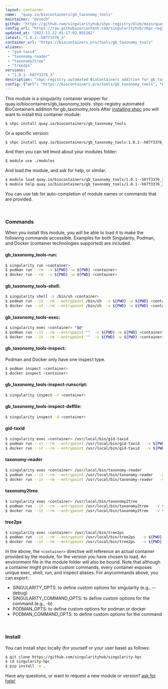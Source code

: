 ```yaml
---
layout: container
name:  "quay.io/biocontainers/gb_taxonomy_tools"
maintainer: "@vsoch"
github: "https://github.com/singularityhub/shpc-registry/blob/main/quay.io/biocontainers/gb_taxonomy_tools/container.yaml"
config_url: "https://raw.githubusercontent.com/singularityhub/shpc-registry/main/quay.io/biocontainers/gb_taxonomy_tools/container.yaml"
updated_at: "2022-11-22 01:17:02.955262"
latest: "1.0.1--h87f3376_3"
container_url: "https://biocontainers.pro/tools/gb_taxonomy_tools"
aliases:
 - "gid-taxid"
 - "taxonomy-reader"
 - "taxonomy2tree"
 - "tree2ps"
versions:
 - "1.0.1--h87f3376_3"
description: "shpc-registry automated BioContainers addition for gb_taxonomy_tools"
config: {"url": "https://biocontainers.pro/tools/gb_taxonomy_tools", "maintainer": "@vsoch", "description": "shpc-registry automated BioContainers addition for gb_taxonomy_tools", "latest": {"1.0.1--h87f3376_3": "sha256:d8b7b6baa53f8e88b62be2ab8b21b9299d812606c6827852f08c04b2f0d05b62"}, "tags": {"1.0.1--h87f3376_3": "sha256:d8b7b6baa53f8e88b62be2ab8b21b9299d812606c6827852f08c04b2f0d05b62"}, "docker": "quay.io/biocontainers/gb_taxonomy_tools", "aliases": {"gid-taxid": "/usr/local/bin/gid-taxid", "taxonomy-reader": "/usr/local/bin/taxonomy-reader", "taxonomy2tree": "/usr/local/bin/taxonomy2tree", "tree2ps": "/usr/local/bin/tree2ps"}}
---
```


This module is a singularity container wrapper for quay.io/biocontainers/gb_taxonomy_tools.
shpc-registry automated BioContainers addition for gb_taxonomy_tools
After [installing shpc](#install) you will want to install this container module:


```bash
$ shpc install quay.io/biocontainers/gb_taxonomy_tools
```

Or a specific version:

```bash
$ shpc install quay.io/biocontainers/gb_taxonomy_tools:1.0.1--h87f3376_3
```

And then you can tell lmod about your modules folder:

```bash
$ module use ./modules
```

And load the module, and ask for help, or similar.

```bash
$ module load quay.io/biocontainers/gb_taxonomy_tools/1.0.1--h87f3376_3
$ module help quay.io/biocontainers/gb_taxonomy_tools/1.0.1--h87f3376_3
```

You can use tab for auto-completion of module names or commands that are provided.

<br>

### Commands

When you install this module, you will be able to load it to make the following commands accessible.
Examples for both Singularity, Podman, and Docker (container technologies supported) are included.

#### gb_taxonomy_tools-run:

```bash
$ singularity run <container>
$ podman run --rm  -v ${PWD} -w ${PWD} <container>
$ docker run --rm  -v ${PWD} -w ${PWD} <container>
```

#### gb_taxonomy_tools-shell:

```bash
$ singularity shell -s /bin/sh <container>
$ podman run --it --rm --entrypoint /bin/sh  -v ${PWD} -w ${PWD} <container>
$ docker run --it --rm --entrypoint /bin/sh  -v ${PWD} -w ${PWD} <container>
```

#### gb_taxonomy_tools-exec:

```bash
$ singularity exec <container> "$@"
$ podman run --it --rm --entrypoint ""  -v ${PWD} -w ${PWD} <container> "$@"
$ docker run --it --rm --entrypoint ""  -v ${PWD} -w ${PWD} <container> "$@"
```

#### gb_taxonomy_tools-inspect:

Podman and Docker only have one inspect type.

```bash
$ podman inspect <container>
$ docker inspect <container>
```

#### gb_taxonomy_tools-inspect-runscript:

```bash
$ singularity inspect -r <container>
```

#### gb_taxonomy_tools-inspect-deffile:

```bash
$ singularity inspect -d <container>
```


#### gid-taxid

```bash
$ singularity exec <container> /usr/local/bin/gid-taxid
$ podman run --it --rm --entrypoint /usr/local/bin/gid-taxid   -v ${PWD} -w ${PWD} <container> -c " $@"
$ docker run --it --rm --entrypoint /usr/local/bin/gid-taxid   -v ${PWD} -w ${PWD} <container> -c " $@"
```


#### taxonomy-reader

```bash
$ singularity exec <container> /usr/local/bin/taxonomy-reader
$ podman run --it --rm --entrypoint /usr/local/bin/taxonomy-reader   -v ${PWD} -w ${PWD} <container> -c " $@"
$ docker run --it --rm --entrypoint /usr/local/bin/taxonomy-reader   -v ${PWD} -w ${PWD} <container> -c " $@"
```


#### taxonomy2tree

```bash
$ singularity exec <container> /usr/local/bin/taxonomy2tree
$ podman run --it --rm --entrypoint /usr/local/bin/taxonomy2tree   -v ${PWD} -w ${PWD} <container> -c " $@"
$ docker run --it --rm --entrypoint /usr/local/bin/taxonomy2tree   -v ${PWD} -w ${PWD} <container> -c " $@"
```


#### tree2ps

```bash
$ singularity exec <container> /usr/local/bin/tree2ps
$ podman run --it --rm --entrypoint /usr/local/bin/tree2ps   -v ${PWD} -w ${PWD} <container> -c " $@"
$ docker run --it --rm --entrypoint /usr/local/bin/tree2ps   -v ${PWD} -w ${PWD} <container> -c " $@"
```



In the above, the `<container>` directive will reference an actual container provided
by the module, for the version you have chosen to load. An environment file in the
module folder will also be bound. Note that although a container
might provide custom commands, every container exposes unique exec, shell, run, and
inspect aliases. For anycommands above, you can export:

 - SINGULARITY_OPTS: to define custom options for singularity (e.g., --debug)
 - SINGULARITY_COMMAND_OPTS: to define custom options for the command (e.g., -b)
 - PODMAN_OPTS: to define custom options for podman or docker
 - PODMAN_COMMAND_OPTS: to define custom options for the command

<br>

### Install

You can install shpc locally (for yourself or your user base) as follows:

```bash
$ git clone https://github.com/singularityhub/singularity-hpc
$ cd singularity-hpc
$ pip install -e .
```

Have any questions, or want to request a new module or version? [ask for help!](https://github.com/singularityhub/singularity-hpc/issues)